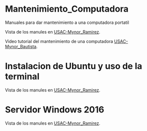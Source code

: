 # Mantenimiento_Computadora
Manuales para dar mantenimiento a una computadora portatil

Vista de los manules en [USAC-Mynor_Ramirez](https://myantoniob.github.io/Mantenimiento_Computadora/).

Video tutorial del mantenimiento de una computadora [USAC- Mynor_Bautista](https://drive.google.com/file/d/1BNz9RRLw32phJiIs784kv3-ZFC6iJbrn/view?usp=sharing).

# Instalacion de Ubuntu y uso de la terminal

Vista de los manules en [USAC-Mynor_Ramirez](https://myantoniob.github.io/Mantenimiento_Computadora/index2.html).

# Servidor Windows 2016 

Vista de los manules en [USAC-Mynor_Ramirez](https://myantoniob.github.io/Mantenimiento_Computadora/index3.html).

